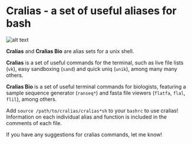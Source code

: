 # Cralias - a set of useful aliases for bash

![alt text](http://www.empede.co.uk/imgrepos/Cralias.png "cralias")


**Cralias** and **Cralias Bio** are alias sets for a unix shell.

**Cralias** is a set of useful commands for the terminal, such as live file lists (`vk`), easy sandboxing (`sand`) and quick uniq (`unik`), among many many others.

**Cralias Bio** is a set of useful terminal commands for biologists, featuring a sample sequence generator (`ranseq*`) and fasta file viewers (`flatfa`, `flal`, `flil`), among others.

Add `source /path/to/cralias/cralias*sh` to your `bashrc` to use cralias! Information on each individual alias and function is included in the comments of each file.

If you have any suggestions for cralias commands, let me know!
